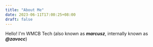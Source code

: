 ```yaml
---
title: "About Me"
date: 2023-06-11T17:00:25+08:00
draft: false
---
```

Hello! I'm WMCB Tech (also known as ***marcusz***, internally known as ***@zavocc***)
